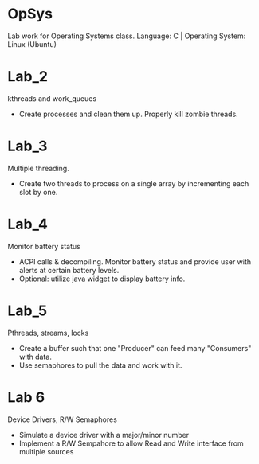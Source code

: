 # OpSys
Lab work for Operating Systems class.  Language: C | Operating System: Linux (Ubuntu)

# Lab_2
kthreads and work_queues
- Create processes and clean them up. Properly kill zombie threads.

# Lab_3
Multiple threading. 
- Create two threads to process on a single array by incrementing each slot by one.

# Lab_4
Monitor battery status
- ACPI calls & decompiling. Monitor battery status and provide user with alerts at certain battery levels.
- Optional: utilize java widget to display battery info.


# Lab_5 <optional>
Pthreads, streams, locks
- Create a buffer such that one "Producer" can feed many "Consumers" with data.
- Use semaphores to pull the data and work with it.
<unfinished>

# Lab 6
Device Drivers, R/W Semaphores
- Simulate a device driver with a major/minor number
- Implement a R/W Sempahore to allow Read and Write interface from multiple sources
